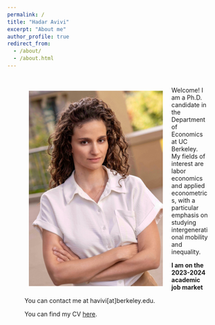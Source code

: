 ```yaml
---
permalink: /
title: "Hadar Avivi"
excerpt: "About me"
author_profile: true
redirect_from: 
  - /about/
  - /about.html
---
```

<div style="margin: 40px;"> <!-- Adjust the "40px" to your desired margin value -->


<img class="img-responsive" style="float: left; margin: 10px 20px 20px 10px;" src="/images/Hadar2.jpeg" width="310"> Welcome! I am a Ph.D. candidate in the Department of Economics at UC Berkeley. My fields of interest are labor economics and applied econometrics, with a particular emphasis on studying intergenerational mobility and inequality. 

**I am on the 2023-2024 academic job market**


 
You can contact me at havivi[at]berkeley.edu.   

You can find my CV [here](/files/CV_HA_June2023.pdf).      

  
<!--- 


Prior to coming to Berkeley, I graduated from Tel-Aviv University and worked as a research assistant at The Hebrew University, The Israeli Democracy Institute and The Research Department of Bank of Israel. 
}
-->

</div>
